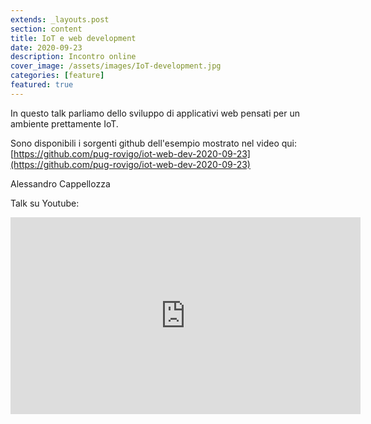 ```yaml
---
extends: _layouts.post
section: content
title: IoT e web development
date: 2020-09-23
description: Incontro online
cover_image: /assets/images/IoT-development.jpg
categories: [feature]
featured: true
---
```

In questo talk parliamo dello sviluppo di applicativi web pensati per un ambiente prettamente IoT.

Sono disponibili i sorgenti github dell'esempio mostrato nel video qui: [https://github.com/pug-rovigo/iot-web-dev-2020-09-23](https://github.com/pug-rovigo/iot-web-dev-2020-09-23)

Alessandro Cappellozza

Talk su Youtube:
<iframe width="560" height="315" src="https://www.youtube.com/embed/xDBN3e_CoN8" frameborder="0" allow="accelerometer; autoplay; clipboard-write; encrypted-media; gyroscope; picture-in-picture" allowfullscreen></iframe>